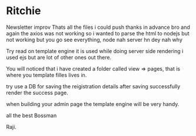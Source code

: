 # Ritchie
Newsletter improv
Thats all the files i could push 
thanks in advance bro
and again the axios was not working so i wanted to parse the html to nodejs but not working 
but you go see everything, node nah server hn dey nah why 

Try read on template engine it is used while doing server side rendering
i used ejs but are lot of other ones out there.

You will noticed that i have created a folder called view => pages, that is where you template filles lives in.

try use a DB for saving the reigistration details after saving successfully render the success page.

when building your admin page the template engine will be very handy.

all the best Bossman

Raji.